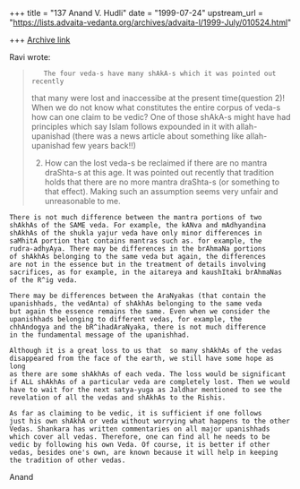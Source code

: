 +++
title = "137 Anand V. Hudli"
date = "1999-07-24"
upstream_url = "https://lists.advaita-vedanta.org/archives/advaita-l/1999-July/010524.html"

+++
[Archive link](https://lists.advaita-vedanta.org/archives/advaita-l/1999-July/010524.html)

Ravi wrote:

>        The four veda-s have many shAkA-s which it was pointed out recently
>that many were lost and inaccessibe at the present time(question 2)!
>When we do not know what constitutes the entire corpus of veda-s how
>can one claim to be vedic? One of those shAkA-s might have had
>principles which say Islam follows expounded in it with allah-upanishad
>(there was a news article about something like allah-upanishad few
>years back!!)
>
>2) How can the lost veda-s be reclaimed if there are no mantra
>draShta-s at this age. It was pointed out recently that tradition holds
>that there are no more mantra draShta-s (or something to that effect).
>Making such an assumption seems very unfair and unreasonable to me.

    There is not much difference between the mantra portions of two
    shAkhAs of the SAME veda. For example, the kANva and mAdhyandina
    shAkhAs of the shukla yajur veda have only minor differences in
    saMhitA portion that contains mantras such as. for example, the
    rudra-adhyAya. There may be differences in the brAhmaNa portions
    of shAkhAs belonging to the same veda but again, the differences
    are not in the essence but in the treatment of details involving
    sacrifices, as for example, in the aitareya and kaushItaki brAhmaNas
    of the R^ig veda.

    There may be differences between the AraNyakas (that contain the
    upanishhads, the vedAnta) of shAkhAs belonging to the same veda
    but again the essence remains the same. Even when we consider the
    upanishhads belonging to different vedas, for example, the
    chhAndogya and the bR^ihadAraNyaka, there is not much difference
    in the fundamental message of the upanishhad.

    Although it is a great loss to us that  so many shAkhAs of the vedas
    disappeared from the face of the earth, we still have some hope as long
    as there are some shAkhAs of each veda. The loss would be significant
    if ALL shAkhAs of a particular veda are completely lost. Then we would
    have to wait for the next satya-yuga as Jaldhar mentioned to see the
    revelation of all the vedas and shAkhAs to the Rishis.

    As far as claiming to be vedic, it is sufficient if one follows
    just his own shAkhA or veda without worrying what happens to the other
    Vedas. Shankara has written commentaries on all major upanishhads
    which cover all vedas. Therefore, one can find all he needs to be
    vedic by following his own Veda. Of course, it is better if other
    vedas, besides one's own, are known because it will help in keeping
    the tradition of other vedas.

  Anand

